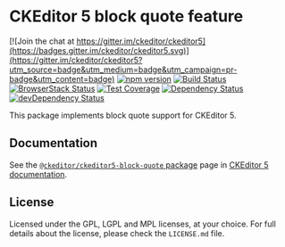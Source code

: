 CKEditor 5 block quote feature
========================================

[![Join the chat at https://gitter.im/ckeditor/ckeditor5](https://badges.gitter.im/ckeditor/ckeditor5.svg)](https://gitter.im/ckeditor/ckeditor5?utm_source=badge&utm_medium=badge&utm_campaign=pr-badge&utm_content=badge)
[![npm version](https://badge.fury.io/js/%40ckeditor%2Fckeditor5-block-quote.svg)](https://www.npmjs.com/package/@ckeditor/ckeditor5-block-quote)
[![Build Status](https://travis-ci.org/ckeditor/ckeditor5-block-quote.svg?branch=master)](https://travis-ci.org/ckeditor/ckeditor5-block-quote)
[![BrowserStack Status](https://www.browserstack.com/automate/badge.svg?badge_key=d3hvenZqQVZERFQ5d09FWXdyT0ozVXhLaVltRFRjTTUyZGpvQWNmWVhUUT0tLUZqNlJ1YWRUd0RvdEVOaEptM1B2Q0E9PQ==--c9d3dee40b9b4471ff3fb516d9ecf8d09292c7e0)](https://www.browserstack.com/automate/public-build/d3hvenZqQVZERFQ5d09FWXdyT0ozVXhLaVltRFRjTTUyZGpvQWNmWVhUUT0tLUZqNlJ1YWRUd0RvdEVOaEptM1B2Q0E9PQ==--c9d3dee40b9b4471ff3fb516d9ecf8d09292c7e0)
[![Test Coverage](https://codeclimate.com/github/ckeditor/ckeditor5-block-quote/badges/coverage.svg)](https://codeclimate.com/github/ckeditor/ckeditor5-block-quote/coverage)
[![Dependency Status](https://david-dm.org/ckeditor/ckeditor5-block-quote/status.svg)](https://david-dm.org/ckeditor/ckeditor5-block-quote)
[![devDependency Status](https://david-dm.org/ckeditor/ckeditor5-block-quote/dev-status.svg)](https://david-dm.org/ckeditor/ckeditor5-block-quote?type=dev)

This package implements block quote support for CKEditor 5.

## Documentation

See the [`@ckeditor/ckeditor5-block-quote` package](https://ckeditor5.github.io/docs/nightly/ckeditor5/latest/api/block-quote.html) page in [CKEditor 5 documentation](https://ckeditor5.github.io/docs/nightly/ckeditor5/latest/).

## License

Licensed under the GPL, LGPL and MPL licenses, at your choice. For full details about the license, please check the `LICENSE.md` file.
